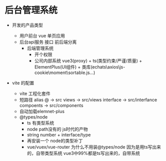 # 后台管理系统

- 开发的产品类型
   - 用户前台 vue 单页应用
   - 后台api服务 接口
   前后端分离
      - 后端管理系统
         - 开个权限
         - 公司内部系统
            vue3(proxy) + ts(类型约束/严谨/质量) + ElementPlus(UI组件) + 类库(echats\axios\js-cookie\moment\sortable.js...)

- vite 的配置
   - vite 工程化套件
   - 短路径 alias
      @ -> src
      views -> src/views
      interface -> src/interfance
      compoents -> src/components
   - 自动加载elemnet-plus
   - @types/node
      - ts 有类型系统
      - node   path没有的  js时代的产物
      - string number + interface/type
      - 再安装一个 node的类型补丁
      - vue/vuex/vue-router  为什么不用装@types/node  因为是用ts写出来的，自带类型系统  vue3中99%都是ts写出来的，自带系统
